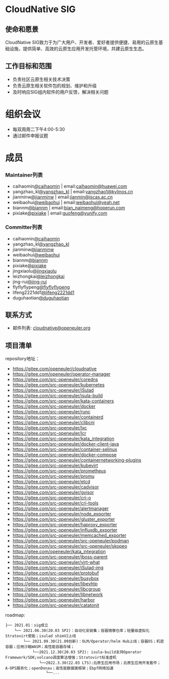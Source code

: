 
# CloudNative SIG

## 使命和愿景
CloudNative SIG致力于为广大用户、开发者、爱好者提供便捷、易用的云原生基础设施，提供简单、高效的云原生应用开发托管环境，共建云原生生态。

## 工作目标和范围

- 负责社区云原生相关技术决策
- 负责云原生相关软件包的规划、维护和升级
- 及时响应SIG组内软件的用户反馈，解决相关问题

# 组织会议

- 每双周周二下午4:00-5:30
- 通过邮件申报议题


# 成员


### Maintainer列表
- caihaomin[@caihaomin](https://gitee.com/caihaomin) | email:caihaomin@huawei.com
- yangzhao_kl[@yangzhao_kl](https://gitee.com/yangzhao_kl) | email:yangzhao1@kylinos.cn
- jianminw[@jianminw](https://gitee.com/jianminw) | email:jianmin@iscas.ac.cn
- weibaohui[@weibaohui](https://gitee.com/weibaohui) | email:weibaohui@yeah.net
- biannm[@biannm](https://gitee.com/biannm) | email:bian_naimeng@hoperun.com
- pixiake[@pixiake](https://gitee.com/pixiake) | email:guofeng@yunify.com

### Committer列表
- caihaomin[@caihaomin](https://gitee.com/caihaomin)
- yangzhao_kl[@yangzhao_kl](https://gitee.com/yangzhao_kl)
- jianminw[@jianminw](https://gitee.com/jianminw)
- weibaohui[@weibaohui](https://gitee.com/weibaohui)
- biannm[@biannm](https://gitee.com/biannm)
- pixiake[@pixiake](https://gitee.com/pixiake)
- jingxiaolu[@jingxiaolu](https://gitee.com/jingxiaolu)
- leizhongkai[@leizhongkai](https://gitee.com/leizhongkai)
- jing-rui[@jing-rui](https://gitee.com/jing-rui)
- flyflyflypeng[@flyflyflypeng](https://gitee.com/flyflyflypeng)
- lifeng2221dd1[@lifeng2221dd1](https://gitee.com/lifeng2221dd1)
- duguhaotian[@duguhaotian](https://gitee.com/duguhaotian)


## 联系方式

- 邮件列表: cloudnative@openeuler.org


## 项目清单
repository地址：

- https://gitee.com/openeuler/cloudnative
- https://gitee.com/openeuler/operator-manager
- https://gitee.com/src-openeuler/coredns
- https://gitee.com/src-openeuler/kubernetes
- https://gitee.com/src-openeuler/iSulad
- https://gitee.com/src-openeuler/isula-build
- https://gitee.com/src-openeuler/kata-containers
- https://gitee.com/src-openeuler/docker
- https://gitee.com/src-openeuler/runc
- https://gitee.com/src-openeuler/containerd
- https://gitee.com/src-openeuler/clibcni
- https://gitee.com/src-openeuler/lxc
- https://gitee.com/src-openeuler/lcr
- https://gitee.com/src-openeuler/kata_integration
- https://gitee.com/src-openeuler/docker-client-java
- https://gitee.com/src-openeuler/container-selinux
- https://gitee.com/src-openeuler/docker-compose
- https://gitee.com/src-openeuler/containernetworking-plugins
- https://gitee.com/src-openeuler/kubevirt
- https://gitee.com/src-openeuler/prometheus
- https://gitee.com/src-openeuler/promu
- https://gitee.com/src-openeuler/etcd
- https://gitee.com/src-openeuler/cadvisor
- https://gitee.com/src-openeuler/gvisor
- https://gitee.com/src-openeuler/cri-o
- https://gitee.com/src-openeuler/cri-tools
- https://gitee.com/src-openeuler/alertmanager
- https://gitee.com/src-openeuler/node_exporter
- https://gitee.com/src-openeuler/gluster_exporter
- https://gitee.com/src-openeuler/haproxy_exporter
- https://gitee.com/src-openeuler/influxdb_exporter
- https://gitee.com/src-openeuler/memcached_exporter
- https://gitee.com/src-openeuler/src-openeuler/podman
- https://gitee.com/src-openeuler/src-openeuler/skopeo
- https://gitee.com/openeuler/kata_integration
- https://gitee.com/src-openeuler/jboss-parent
- https://gitee.com/src-openeuler/virt-what
- https://gitee.com/src-openeuler/iSulad-img
- https://gitee.com/src-openeuler/protobuf
- https://gitee.com/src-openeuler/busybox
- https://gitee.com/src-openeuler/libevhtp
- https://gitee.com/src-openeuler/libcgroup
- https://gitee.com/src-openeuler/libnetwork
- https://gitee.com/src-openeuler/harbor
- https://gitee.com/src-openeuler/catatonit

roadmap:
```
├── 2021.01：sig成立
    └── 2021.06.30(20.03 SP2)：自动化安装集；容器镜像仓库；轻量级虚拟化Stratovirt使能；isulad shimV2上线
        └── 2021.09.30(21.09创新)：OLM/Operator/helm Hub上线；容器OS；机密容器；应用沙箱WASM；高性能容器存储；
            └──2021.12.30(20.03 SP2): isula-build支持Operator Framework/SDK;volcano调度算法增强；Stratovirt标准虚机
               └──2022.3.30(22.03 LTS):云原生应用市场；云原生应用开发套件；A-OPS服务化；openDonau；高性能数据面框架；Ebpf网络加速
                  └──...
```
